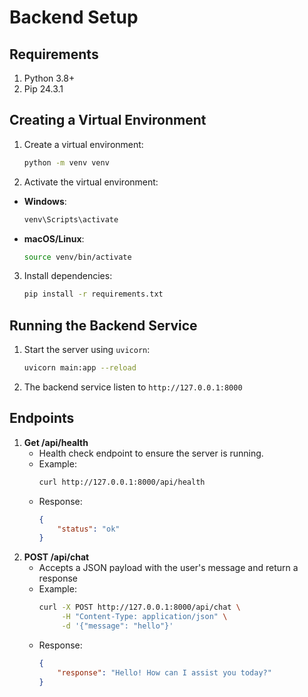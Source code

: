 # Backend Setup

## Requirements
1. Python 3.8+
2. Pip 24.3.1

## Creating a Virtual Environment
1. Create a virtual environment:
    ```bash
    python -m venv venv
    ```
2. Activate the virtual environment:
- **Windows**:
    ```bash
    venv\Scripts\activate
    ```
- **macOS/Linux**:
    ```bash
    source venv/bin/activate
    ```
3. Install dependencies:
    ```bash
    pip install -r requirements.txt
    ```
## Running the Backend Service
1. Start the server using `uvicorn`:
    ```bash
    uvicorn main:app --reload
    ```
2. The backend service listen to `http://127.0.0.1:8000`

## Endpoints
1. **Get /api/health**
    - Health check endpoint to ensure the server is running.
    - Example:
        ```bash
        curl http://127.0.0.1:8000/api/health
        ```
    - Response:
        ```json
        {
            "status": "ok"
        }
        ```
2. **POST /api/chat**
    - Accepts a JSON payload with the user's message and return a response
    - Example:
        ```bash
        curl -X POST http://127.0.0.1:8000/api/chat \
             -H "Content-Type: application/json" \
             -d '{"message": "hello"}'
        ```
    - Response:
        ```json
        {
            "response": "Hello! How can I assist you today?"
        }
        ```